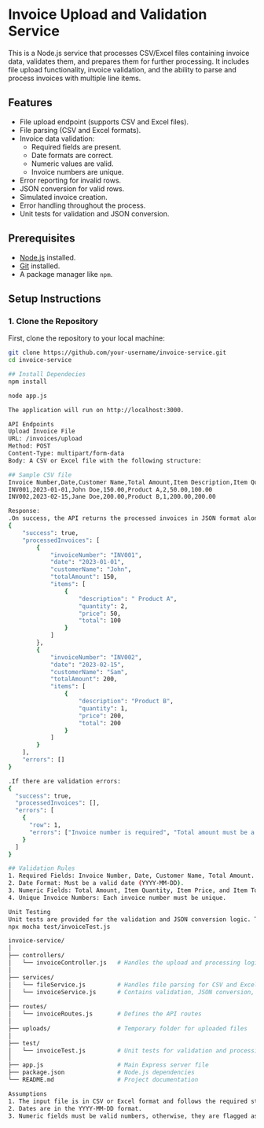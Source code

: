 # Invoice Upload and Validation Service

This is a Node.js service that processes CSV/Excel files containing invoice data, validates them, and prepares them for further processing. It includes file upload functionality, invoice validation, and the ability to parse and process invoices with multiple line items.

## Features
- File upload endpoint (supports CSV and Excel files).
- File parsing (CSV and Excel formats).
- Invoice data validation:
  - Required fields are present.
  - Date formats are correct.
  - Numeric values are valid.
  - Invoice numbers are unique.
- Error reporting for invalid rows.
- JSON conversion for valid rows.
- Simulated invoice creation.
- Error handling throughout the process.
- Unit tests for validation and JSON conversion.

## Prerequisites

- [Node.js](https://nodejs.org/) installed.
- [Git](https://git-scm.com/) installed.
- A package manager like `npm`.

## Setup Instructions

### 1. Clone the Repository
First, clone the repository to your local machine:

```bash
git clone https://github.com/your-username/invoice-service.git
cd invoice-service

## Install Dependecies
npm install

node app.js

The application will run on http://localhost:3000.

API Endpoints
Upload Invoice File
URL: /invoices/upload
Method: POST
Content-Type: multipart/form-data
Body: A CSV or Excel file with the following structure:

## Sample CSV file
Invoice Number,Date,Customer Name,Total Amount,Item Description,Item Quantity,Item Price,Item Total
INV001,2023-01-01,John Doe,150.00,Product A,2,50.00,100.00
INV002,2023-02-15,Jane Doe,200.00,Product B,1,200.00,200.00

Response:
.On success, the API returns the processed invoices in JSON format along with any validation errors.
{
    "success": true,
    "processedInvoices": [
        {
            "invoiceNumber": "INV001",
            "date": "2023-01-01",
            "customerName": "John",
            "totalAmount": 150,
            "items": [
                {
                    "description": " Product A",
                    "quantity": 2,
                    "price": 50,
                    "total": 100
                }
            ]
        },
        {
            "invoiceNumber": "INV002",
            "date": "2023-02-15",
            "customerName": "Sam",
            "totalAmount": 200,
            "items": [
                {
                    "description": "Product B",
                    "quantity": 1,
                    "price": 200,
                    "total": 200
                }
            ]
        }
    ],
    "errors": []
}

.If there are validation errors:
{
  "success": true,
  "processedInvoices": [],
  "errors": [
    {
      "row": 1,
      "errors": ["Invoice number is required", "Total amount must be a number"]
    }
  ]
}

## Validation Rules 
1. Required Fields: Invoice Number, Date, Customer Name, Total Amount.
2. Date Format: Must be a valid date (YYYY-MM-DD).
3. Numeric Fields: Total Amount, Item Quantity, Item Price, and Item Total must be numbers.
4. Unique Invoice Numbers: Each invoice number must be unique.

Unit Testing
Unit tests are provided for the validation and JSON conversion logic. To run the tests:
npx mocha test/invoiceTest.js

invoice-service/
│
├── controllers/
│   └── invoiceController.js   # Handles the upload and processing logic
│
├── services/
│   └── fileService.js         # Handles file parsing for CSV and Excel files
│   └── invoiceService.js      # Contains validation, JSON conversion, and invoice creation simulation
│
├── routes/
│   └── invoiceRoutes.js       # Defines the API routes
│
├── uploads/                   # Temporary folder for uploaded files
│
├── test/
│   └── invoiceTest.js         # Unit tests for validation and processing
│
├── app.js                     # Main Express server file
├── package.json               # Node.js dependencies
└── README.md                  # Project documentation

Assumptions
1. The input file is in CSV or Excel format and follows the required structure.
2. Dates are in the YYYY-MM-DD format.
3. Numeric fields must be valid numbers, otherwise, they are flagged as errors.